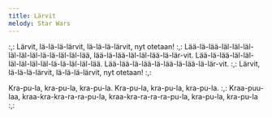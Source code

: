 ```yaml
---
title: Lärvit
melody: Star Wars
---
```


:,: Lärvit, lä-lä-lä-lärvit, lä-lä-lä-lärvit,
nyt otetaan! :,:
Lää-lä-lää-läl-läl-läl-läl-läl-läl-lä-lä-läl-läl-lää,
lää-lä-lää-läl-läl-lää-lä-lär-vit.
Lää-lä-lää-läl-läl-läl-läl-läl-läl-lä-lä-läl-läl-lää.
Lää-lää-lä-lää-lä-lää-lä-lää-lä-lär-vit.
:,: Lärvit, lä-lä-lä-lärvit, lä-lä-lä-lärvit,
nyt otetaan! :,:

Kra-pu-la, kra-pu-la, kra-pu-la.
Kra-pu-la, kra-pu-la, kra-pu-la.
:,: Kraa-puu-laa, kraa-kra-kra-ra-ra-pu-la,
kraa-kra-ra-ra-ra-pu-la, kra-pu-la, kra-pu-la :,:
